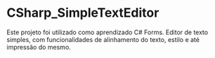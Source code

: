 # CSharp_SimpleTextEditor

Este projeto foi utilizado como aprendizado C# Forms.
Editor de texto simples, com funcionalidades de alinhamento do texto, estilo e até impressão do mesmo.
